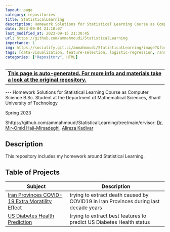 ```yaml
---
layout: page
category: repositories
title: StatisticalLearning
description: Homework Solutions for Statistical Learning Course as Computer Science B.Sc. Student at Department of Mathematical Sciences, Sharif University of Technology
date: 2023-09-04 21:10:07 
last_modified_at: 2023-09-15 21:30:45 
url: https://github.com/ammahmoudi/StatisticalLearning
importance: 1
img: https://socialify.git.ci/ammahmoudi/StatisticalLearning/image?&forks=1&issues=1&language=1&name=1&owner=1&stargazers=1&theme=Light
tags: [data-visualization, feature-selection, logistic-regression, random-forest]
categories: ["Repository", HTML]
---
```

<div id="open-in-github" > <table class="table-cv list-group-table"> <tbody> <tr>    <td class="list-group-name"><b>   <a href="https://github.com/ammahmoudi/StatisticalLearning" rel="external nofollow noopener" target="_blank"><i class="fa-brands fa-github"></i> This page is auto-generated. For more info and materials take a look at the original repository.</a> </b></td></tr> </tbody> </table></div>
---
Homework Solutions for Statistical Learning Course as Computer Science B.Sc. Student at the Department of Mathematical Sciences, Sharif University of Technology

Spring 2023

Shttps://github.com/ammahmoudi/StatisticalLearning/tree/main/ervisor: [Dr. Mir-Omid Haji-Mirsadeghi](http://math.sharif.ir/faculties/mirsadeghi), [Alireza Kadivar](https://scholar.google.com/citations?user=W2GFdXgAAAAJ&hl=en)


## Description
This repository includes my homework around Statistical Learning.

## Table of Projects

| Subject | Description |
| --- | --- |
| [Iran Provinces COVID-19 Extra Moratility Effect](https://github.com/ammahmoudi/StatisticalLearning/tree/main/Iran_COVID19_Mortalities) | trying to extract death caused by COVID19 in Iran Provinces during last decade years |
| [US Diabetes Health Prediction](https://github.com/ammahmoudi/StatisticalLearning/tree/main/US_Diabet_Prediction) | trying to extract best features to predict US Diabetes Health status |
